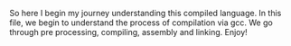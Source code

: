 So here I begin my journey understanding this compiled language.
In this file, we begin to understand the process of compilation via gcc.
We go through pre processing, compiling, assembly and linking.
Enjoy!
